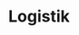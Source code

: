 ---
id: 43
title : Logistik
url : https://drive.google.com/drive/folders/1gTF5KpIIcZNpXumhdpmex2F_EwxTqV4F?usp=sharing
fitur : aspekpajak
createdTime : 31/07/2019
modifiedTime : 26/12/2019
topik: Versi Lengkap
img: trolley.png
---